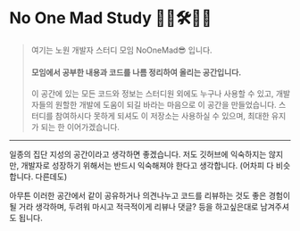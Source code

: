 # No One Mad Study 👩‍💻🛠👨‍💻

> 여기는 노원 개발자 스터디 모임 NoOneMad😎 입니다.
>
> #### 모임에서 공부한 내용과 코드를 나름 정리하여 올리는 공간입니다.
>
> 이 공간에 있는 모든 코드와 정보는 스터디원 외에도 누구나 사용할 수 있고,
> 개발자들의 원할한 개발에 도움이 되길 바라는 마음으로 이 공간을 만들었습니다.
> 스터디를 참여하시다 못하게 되셔도 이 저장소는 사용하실 수 있으며, 최대한 유지가 되는 한 이어가겠습니다.

---

일종의 집단 지성의 공간이라고 생각하면 좋겠습니다.
저도 깃허브에 익숙하지는 않지만, 개발자로 성장하기 위해서는 반드시 익숙해져야 한다고 생각합니다. (어차피 다 비슷합니다. 다른데도)

아무튼 이러한 공간에서 같이 공유하거나 의견나누고 코드를 리뷰하는 것도 좋은 경험이 될 거라 생각하며,
두려워 마시고 적극적이게 리뷰나 댓글? 등을 하고싶은대로 남겨주셔도 됩니다.
